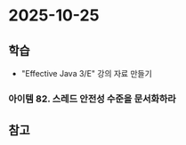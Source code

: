 # 2025-10-25

## 학습

- "Effective Java 3/E" 강의 자료 만들기
    

### 아이템 82. 스레드 안전성 수준을 문서화하라



## 참고

### 